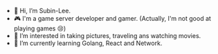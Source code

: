 - 👋 Hi, I’m Subin-Lee.
- 🎮 I'm a game server developer and gamer. (Actually, I'm not good at playing games 😢)
- 👀 I’m interested in taking pictures, traveling ans watching movies.
- 🌱 I’m currently learning Golang, React and Network.

<!---
Lee-Binny/Lee-Binny is a ✨ special ✨ repository because its `README.md` (this file) appears on your GitHub profile.
You can click the Preview link to take a look at your changes.
--->
